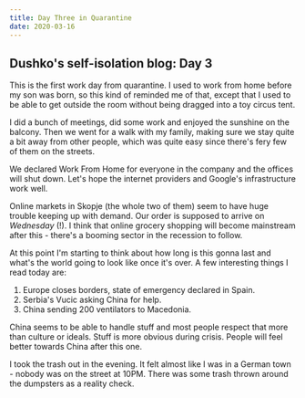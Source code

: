 ```yaml
---
title: Day Three in Quarantine
date: 2020-03-16
---
```


## Dushko's self-isolation blog: Day 3

This is the first work day from quarantine. I used to work from home before my son was born, so this kind of reminded me of that, except that I used to be able to get outside the room without being dragged into a toy circus tent.

I did a bunch of meetings, did some work and enjoyed the sunshine on the balcony. Then we went for a walk with my family, making sure we stay quite a bit away from other people, which was quite easy since there's fery few of them on the streets.

We declared Work From Home for everyone in the company and the offices will shut down. Let's hope the internet providers and Google's infrastructure work well.

Online markets in Skopje (the whole two of them) seem to have huge trouble keeping up with demand. Our order is supposed to arrive on *Wednesday* (!). I think that online grocery shopping will become mainstream after this - there's a booming sector in the recession to follow.

At this point I'm starting to think about how long is this gonna last and what's the world going to look like once it's over. A few interesting things I read today are:

1. Europe closes borders, state of emergency declared in Spain.
2. Serbia's Vucic asking China for help.
3. China sending 200 ventilators to Macedonia.

China seems to be able to handle stuff and most people respect that more than culture or ideals. Stuff is more obvious during crisis. People will feel better towards China after this one.

I took the trash out in the evening. It felt almost like I was in a German town - nobody was on the street at 10PM. There was some trash thrown around the dumpsters as a reality check.